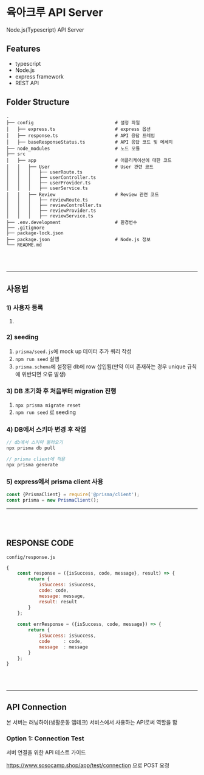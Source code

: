 # 육아크루 API Server

Node.js(Typescript) API Server

## Features

- typescript
- Node.js
- express framework
- REST API

## Folder Structure

```
.
├── config                              # 설정 파일
│   ├── express.ts                      # express 옵션
│   ├── response.ts                     # API 응답 프레임
│   ├── baseResponseStatus.ts           # API 응답 코드 및 메세지
├── node_modules                        # 노드 모듈
├── src
│   ├── app                             # 어플리케이션에 대한 코드
│   │   ├── User                        # User 관련 코드
│   │   │   ├── userRoute.ts
│   │   │   ├── userController.ts
│   │   │   ├── userProvider.ts
│   │   │   ├── userService.ts
│   │   ├── Review                      # Review 관련 코드
│   │   │   ├── reviewRoute.ts
│   │   │   ├── reviewController.ts
│   │   │   ├── reviewProvider.ts
│   │   │   ├── reviewService.ts
├── .env.development                    # 환경변수                          
├── .gitignore
├── package-lock.json
├── package.json                        # Node.js 정보
└── README.md
```

<br>
<br>

---
## 사용법
### 1) 사용자 등록
1. 

### 2) seeding
1. `prisma/seed.js`에 mock up 데이터 추가 쿼리 작성
2. `npm run seed` 실행
3. `prisma.schema`에 설정된 db에 row 삽입됨(만약 이미 존재하는 경우 unique 규칙에 위반되면 오류 발생)

### 3) DB 초기화 후 처음부터 migration 진행
1. `npx prisma migrate reset`
2. `npm run seed` 로 seeding

### 4) DB에서 스키마 변경 후 작업
```javascript
// db에서 스키마 불러오기
npx prisma db pull

// prisma client에 적용
npx prisma generate
```

### 5) express에서 prisma client 사용
```javascript
const {PrismaClient} = require('@prisma/client');
const prisma = new PrismaClient();
```

---

<br>
<br>

## RESPONSE CODE
`config/response.js`
```javascript
{
    const response = ({isSuccess, code, message}, result) => {
        return {
            isSuccess: isSuccess,
            code: code,
            message: message,
            result: result
        }
    };
    
    const errResponse = ({isSuccess, code, message}) => {
        return {
            isSuccess: isSuccess,
            code     : code,
            message  : message
        }
    };
}
```

<br>
<br>

---

## API Connection

본 서버는 러닝하이(생활운동 앱테크) 서비스에서 사용하는 API로써 역할을 함

### Option 1: Connection Test

서버 연결을 위한 API 테스트 가이드

https://www.sosocamp.shop/app/test/connection 으로 POST 요청
